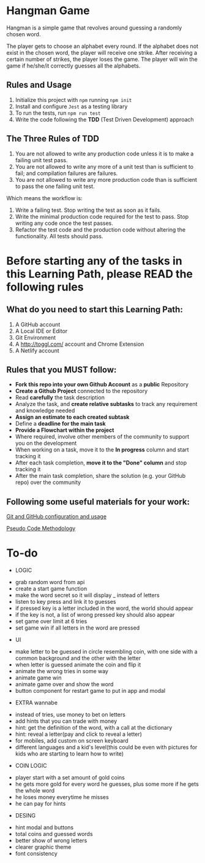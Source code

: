 # Hangman Game

Hangman is a simple game that revolves around guessing a randomly chosen word.

The player gets to choose an alphabet every round.
If the alphabet does not exist in the chosen word, the player will receive one strike.
After receiving a certain number of strikes, the player loses the game.
The player will win the game if he/she/it correctly guesses all the alphabets.


## Rules and Usage
1. Initialize this project with `npm` running `npm init`
2. Install and configure `Jest` as a testing library
3. To run the tests, run `npm run test`
4. Write the code following the **TDD** (Test Driven Development) approach

## The Three Rules of TDD
1. You are not allowed to write any production code unless it is to make a failing unit test pass.
2. You are not allowed to write any more of a unit test than is sufficient to fail; and compilation failures are failures.
3. You are not allowed to write any more production code than is sufficient to pass the one failing unit test.

Which means the workflow is:

1. Write a failing test. Stop writing the test as soon as it fails.
2. Write the minimal production code required for the test to pass. Stop writing any code once the test passes.
3. Refactor the test code and the production code without altering the functionality. All tests should pass.




Before starting any of the tasks in this Learning Path, please READ the following rules
===============================

What do you need to start this Learning Path:
----------------
1. A GitHub account
3. A Local IDE or Editor
5. Git Environment
6. A http://toggl.com/ account and Chrome Extension
7. A Netlify account

Rules that you MUST follow:
----------------
- **Fork this repo into your own Github Account** as a **public** Repository
- **Create a Github Project** connected to the repository
- Read **carefully** the task description
- Analyze the task, and **create relative subtasks** to track any requirement and knowledge needed
- **Assign an estimate to each created subtask**
- Define a **deadline for the main task**
- **Provide a Flowchart within the project**
- Where required, involve other members of the community to support you on the development
- When working on a task, move it to the **In progress** column and start tracking it
- After each task completion, **move it to the "Done" column** and stop tracking it
- After the main task completion, share the solution (e.g. your GitHub repo) over the community

Following some useful materials for your work:
----------------

[Git and GitHub configuration and usage](https://www.loom.com/share/6b86aa3bc0aa4f2d88a315bc9d3209c4)

[Pseudo Code Methodology](https://wtmatter.com/pseudocode/)

# To-do

* LOGIC

- grab random word from api
- create a start game function
- make the word secret so it will display _ instead of letters
- listen to key press and link it to guesses
- if pressed key is a letter included in the word, the world should appear
- if the key is not, a list of wrong pressed key should also appear
- set game over limit at 6 tries
- set game win if all letters in the word are pressed


* UI

- make letter to be guessed in circle resembling coin, with one side with a common background and the other with the letter
- when letter is guessed animate the coin and flip it
- animate the wrong tries in some way
- animate game win
- animate game over and show the word
- button component for restart game to put in app and modal

* EXTRA wannabe

- instead of tries, use money to bet on letters
- add hints that you can trade with money
- hint: get the definition of the word, with a call at the dictionary
- hint: reveal a letter(pay and click to reveal a letter)
- for mobiles, add custom on screen keyboard
- different languages and a kid's level(this could be even with pictures for kids who are starting to learn how to write)

* COIN LOGIC

- player start with a set amount of gold coins
- he gets more gold for every word he guesses, plus some more
if he gets the whole word
- he loses money everytime he misses
- he can pay for hints

* DESING

- hint modal and buttons
- total coins and guessed words
- better show of wrong letters
- clearer graphic theme
- font consistency







